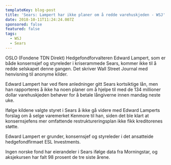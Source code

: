 ```yaml
---
templateKey: blog-post
title: 'Sears: Lampert har ikke planer om å redde varehuskjeden - WSJ'
date: 2018-10-11T11:24:24.007Z
sponsored: false
featured: false
tags:
  - WSJ
  - Sears
---
```

OSLO (Fondene TDN Direkt) Hedgefondforvalteren Edward Lampert, som er både konsernsjef og styreleder i kriserammede Sears, kommer ikke til å redde selskapet denne gangen. Det skriver Wall Street Journal med henvisning til anonyme kilder.



Edward Lampert har ved flere anledninger gitt Sears kortsiktige lån, men han rapporteres å ikke ha noen planer om å hjelpe til med de 134 millioner dollar varehuskjeden behøver for å betale långiverne innen mandag neste uke.



Ifølge kildene valgte styret i Sears å ikke gå videre med Edward Lamperts forslag om å selge varemerket Kenmore til han, siden det ble klart at konsernsjefens mer omfattende restruktureringsplan ikke fikk kreditorenes støtte.



Edward Lampert er grunder, konsernsjef og styreleder i det ansatteide hedgefondfirmaet ESL Investments.



Ingen norske fond har eierandeler i Sears ifølge data fra Morningstar, og aksjekursen har falt 98 prosent de tre siste årene.

